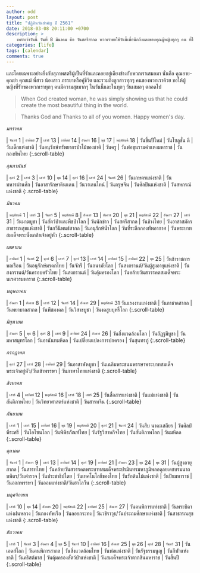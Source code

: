 ```yaml
---
author: odd
layout: post
title: "ปฏิทินวันสำคัญ ปี 2561"
date: 2018-03-08 20:11:00 +0700
description: >
    เพราะว่าวันนี้ วันที่ 8 มีนาคม คือ วันสตรีสากล พวกเราขอใช้วันนี้เพื่อนึกถึงและขอบคุณผู้หญิงทุกๆ คน ที่ได้ช่วยสร้างให้โลกเรานี้ได้อ่อนโยน อบอุ่น ดีงาม และเต็มเปี่ยมไปด้วยความรักและเมตตา
categories: [life]
tags: [calendar]
comments: true
---
```

และโดยเฉพาะอย่างยิ่งกับสุภาพสตรีผู้เป็นที่รักและคอยอยู่เคียงข้างกับพวกเราเสมอมา นั่นคือ คุณยาย-คุณย่า คุณแม่ พี่สาว น้องสาว ภรรยาหรือคู่ชีวิต และรวมถึงลูกสาวทุกๆ คนของพวกเราด้วย ขอให้ผู้หญิงที่รักของพวกเราทุกๆ คนมีความสุขมากๆ ในวันนี้และในทุกๆ วันเสมอๆ ตลอดไป

> When God created woman, he was simply showing us that he could create the most beautiful thing in the world.

> Thanks God and Thanks to all of you women. Happy women's day.

*มกราคม*

| <sub><sup>จันทร์</sup></sub> 1 | <sub><sup>อาทิตย์</sup></sub> 7 | <sub><sup>เสาร์</sup></sub> 13 | <sub><sup>อาทิตย์</sup></sub> 14 | <sub><sup>อังคาร</sup></sub> 16 | <sub><sup>พุธ</sup></sub> 17 | <sub><sup>พฤหัสบดี</sup></sub> 18
| วันขึ้นปีใหม่ | วันโซลูชั่น ดี |วันเด็กแห่งชาติ | วันอนุรักษ์ทรัพยากรป่าไม้ของชาติ | วันครู | วันพ่อขุนรามคำแหงมหาราช | วันกองทัพไทย
{:.scroll-table}

*กุมภาพันธ์*

| <sub><sup>ศุกร์</sup></sub> 2 | <sub><sup>เสาร์</sup></sub> 3 | <sub><sup>เสาร์</sup></sub> 10 | <sub><sup>พุธ</sup></sub> 14 | <sub><sup>ศุกร์</sup></sub> 16 | <sub><sup>เสาร์</sup></sub> 24 | <sub><sup>จันทร์</sup></sub> 26
| วันเกษตรแห่งชาติ | วันทหารผ่านศึก | วันอาสารักษาดินแดน | วันวาเลนไทน์ | วันตรุษจีน | วันศิลปินแห่งชาติ | วันสหกรณ์แห่งชาติ
{:.scroll-table}

*มีนาคม*

| <sub><sup>พฤหัสบดี</sup></sub> 1 | <sub><sup>เสาร์</sup></sub> 3 | <sub><sup>จันทร์</sup></sub> 5 | <sub><sup>พฤหัสบดี</sup></sub> 8 | <sub><sup>อังคาร</sup></sub> 13 | <sub><sup>อังคาร</sup></sub> 20 | <sub><sup>พุธ</sup></sub> 21 | <sub><sup>พฤหัสบดี</sup></sub> 22 | <sub><sup>อังคาร</sup></sub> 27 | <sub><sup>เสาร์</sup></sub> 31
| วันมาฆบูชา | วันสัตว์ป่าและพืชป่าโลก | วันนักข่าว | วันสตรีสากล | วันช้างไทย | วันอาสาสมัครสาธารณสุขแห่งชาติ | วันกวีนิพนธ์สากล | วันอนุรักษ์น้ำโลก | วันที่ระลึกกองทัพอากาศ | วันพระบาทสมเด็จพระนั่งเกล้าเจ้าอยู่หัว
{:.scroll-table}

*เมษายน*

| <sub><sup>อาทิตย์</sup></sub> 1 | <sub><sup>จันทร์</sup></sub> 2 | <sub><sup>ศุกร์</sup></sub> 6 | <sub><sup>เสาร์</sup></sub> 7 | <sub><sup>ศุกร์</sup></sub> 13 | <sub><sup>เสาร์</sup></sub> 14 | <sub><sup>อาทิตย์</sup></sub> 15 | <sub><sup>อาทิตย์</sup></sub> 22 | <sub><sup>พุธ</sup></sub> 25
| วันข้าราชการพลเรือน | วันอนุรักษ์มรดกไทย | วันจักรี | วันอนามัยโลก | วันสงกรานต์/วันผู้สูงอายุแห่งชาติ | วันสงกรานต์/วันครอบครัวไทย | วันสงกรานต์ | วันคุ้มครองโลก | วันคล้ายวันสวรรคตสมเด็จพระนเรศวรมหาราช
{:.scroll-table}

*พฤษภาคม*

| <sub><sup>อังคาร</sup></sub> 1 | <sub><sup>อังคาร</sup></sub> 8 | <sub><sup>เสาร์</sup></sub> 12 | <sub><sup>จันทร์</sup></sub> 14 | <sub><sup>อังคาร</sup></sub> 29 | <sub><sup>พฤหัสบดี</sup></sub> 31
วันแรงงานแห่งชาติ | วันกาชาดสากล | วันพยาบาลสากล | วันพืชมงคล | วันวิสาขบูชา | วันงดสูบบุหรี่โลก
{:.scroll-table}

*มิถุนายน*

| <sub><sup>อังคาร</sup></sub> 5 | <sub><sup>พุธ</sup></sub> 6 | <sub><sup>ศุกร์</sup></sub> 8 | <sub><sup>เสาร์</sup></sub> 9 | <sub><sup>อาทิตย์</sup></sub> 24 | <sub><sup>อังคาร</sup></sub> 26
| วันสิ่งแวดล้อมโลก | วันอัฏฐมีบูชา | วันมหาสมุทรโลก | วันอานันทมหิดล | วันเปลี่ยนแปลงการปกครอง | วันสุนทรภู่
{:.scroll-table}

*กรกฎาคม*

| <sub><sup>ศุกร์</sup></sub> 27 | <sub><sup>เสาร์</sup></sub> 28 | <sub><sup>อาทิตย์</sup></sub> 29
| วันอาสาฬหบูชา | วันเฉลิมพระชนมพรรษาพระบาทสมเด็จพระเจ้าอยู่หัว/วันเข้าพรรษา | วันภาษาไทยแห่งชาติ
{:.scroll-table}

*สิงหาคม*

| <sub><sup>เสาร์</sup></sub> 4 | <sub><sup>อาทิตย์ </sup></sub> 12 | <sub><sup>พฤหัสบดี</sup></sub> 16 | <sub><sup>เสาร์</sup></sub> 18 | <sub><sup>เสาร์</sup></sub> 25
| วันสื่อสารแห่งชาติ | วันแม่แห่งชาติ | วันสันติภาพไทย | วันวิทยาศาสตร์แห่งชาติ | วันสารทจีน
{:.scroll-table}

*กันยายน*

| <sub><sup>เสาร์</sup></sub> 1 | <sub><sup>เสาร์</sup></sub> 15 | <sub><sup>อาทิตย์</sup></sub> 16 | <sub><sup>พุธ</sup></sub> 19 | <sub><sup>พฤหัสบดี</sup></sub> 20 | <sub><sup>ศุกร์</sup></sub> 21 | <sub><sup>จันทร์</sup></sub> 24
| วันสืบ นาคะเสถียร | วันศิลป์ พีระศรี | วันโอโซนโลก | วันพิพิธภัณฑ์ไทย | วันรัฐวิสาหกิจไทย | วันสันติภาพโลก | วันมหิดล
{:.scroll-table}

*ตุลาคม*

| <sub><sup>จันทร์</sup></sub> 1 | <sub><sup>อังคาร</sup></sub> 9 | <sub><sup>เสาร์</sup></sub> 13 | <sub><sup>อาทิตย์</sup></sub> 14 | <sub><sup>ศุกร์</sup></sub> 19 | <sub><sup>อาทิตย์</sup></sub> 21 | <sub><sup>อังคาร</sup></sub> 23 | <sub><sup>พุธ</sup></sub> 24 | <sub><sup>พุธ</sup></sub> 31
| วันผู้สูงอายุสากล | วันสารทไทย | วันคล้ายวันสวรรคตพระบาทสมเด็จพระปรมินทรมหาภูมิพลอดุลยเดชบรมนาถบพิตร/วันตำรวจ | วันประชาธิปไตย | วันเทคโนโลยีของไทย | วันรักต้นไม้แห่งชาติ | วันปิยมหาราช | วันออกพรรษา | วันออมแห่งชาติ/วันฮาโลวีน
{:.scroll-table}

*พฤศจิกายน*

| <sub><sup>เสาร์</sup></sub> 10 | <sub><sup>พุธ</sup></sub> 14 | <sub><sup>อังคาร</sup></sub> 20 | <sub><sup>พฤหัสบดี</sup></sub> 22 | <sub><sup>อาทิตย์</sup></sub> 25 | <sub><sup>อังคาร</sup></sub> 27
| วันคนพิการแห่งชาติ | วันพระบิดาแห่งฝนหลวง | วันกองทัพเรือ | วันลอยกระทง | วันวชิราวุธ/วันประถมศึกษาแห่งชาติ | วันสาธารณสุขแห่งชาติ
{:.scroll-table}

*ธันวาคม*

| <sub><sup>เสาร์</sup></sub> 1 | <sub><sup>จันทร์</sup></sub> 3 | <sub><sup>อังคาร</sup></sub> 4 | <sub><sup>พุธ</sup></sub> 5 | <sub><sup>จันทร์</sup></sub> 10 | <sub><sup>อาทิตย์</sup></sub> 16 | <sub><sup>อังคาร</sup></sub> 25 | <sub><sup>พุธ </sup></sub> 26 | <sub><sup>ศุกร์</sup></sub> 28 | <sub><sup>จันทร์</sup></sub> 31
| วันเอดส์โลก | วันคนพิการสากล | วันสิ่งแวดล้อมไทย | วันพ่อแห่งชาติ | วันรัฐธรรมนูญ | วันกีฬาแห่งชาติ | วันคริสต์มาส | วันคุ้มครองสัตว์ป่าแห่งชาติ | วันสมเด็จพระเจ้าตากสินมหาราช | วันสิ้นปี
{:.scroll-table}
